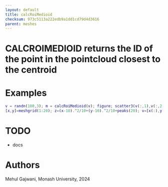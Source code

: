 ```yaml
---
layout: default
title: calcRoiMedioid
checksum: 973c5113a222edb9a1dd1cd79d4d3616
parent: meshes
---
```



 
# CALCROIMEDIOID returns the ID of the point in the pointcloud closest to the centroid
 
# Examples
```matlab
v = randn(100,3); m = calcRoiMedioid(v); figure; scatter3(v(:,1),v(:,2),v(:,3),[],(1:100).'==m,'filled');
[x,y]=meshgrid(1:20); z=(x-10).^2/10+(y-10).^2/10+peaks(20); v=[x(:),y(:),z(:)]; m=calcRoiMedioid(v); figure; scat3(v,[],(1:400).'==m,'filled'); hold on; scat3(mean(v)); axis equal;
```
 
# TODO
-  docs 
 
# Authors

Mehul Gajwani, Monash University, 2024


